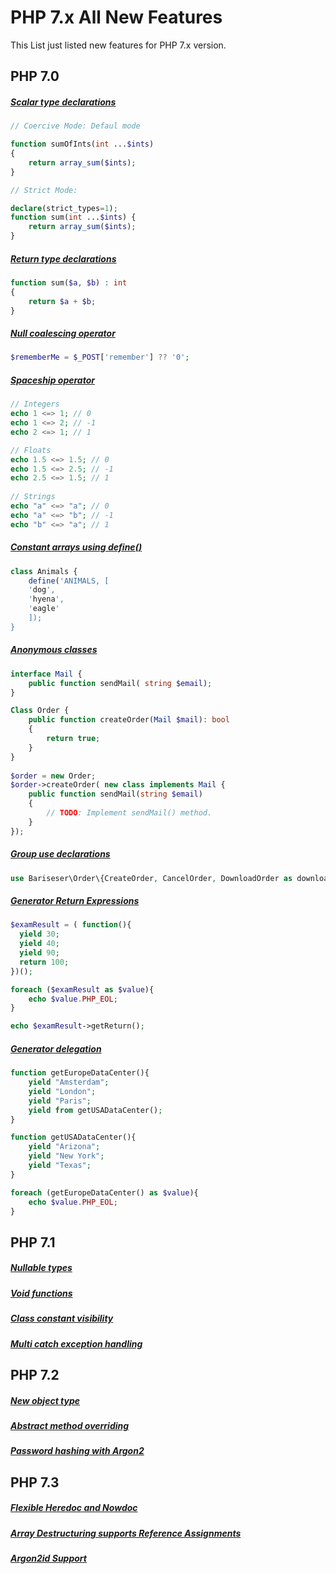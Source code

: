 # PHP 7.x All New Features
This List just listed new features for PHP 7.x version.

## PHP 7.0
##### [Scalar type declarations](http://php.net/manual/tr/migration70.new-features.php#migration70.new-features.scalar-type-declarations)
```php
// Coercive Mode: Defaul mode

function sumOfInts(int ...$ints)
{
    return array_sum($ints);
}

// Strict Mode: 

declare(strict_types=1);
function sum(int ...$ints) {
    return array_sum($ints);
}
```

##### [Return type declarations](http://php.net/manual/tr/migration70.new-features.php#migration70.new-features.return-type-declarations)
```php
function sum($a, $b) : int 
{
    return $a + $b;
}
```

##### [Null coalescing operator](http://php.net/manual/tr/migration70.new-features.php#migration70.new-features.null-coalesce-op)
```php
$rememberMe = $_POST['remember'] ?? '0';
```

##### [Spaceship operator](http://php.net/manual/tr/migration70.new-features.php#migration70.new-features.spaceship-op)
```php
// Integers
echo 1 <=> 1; // 0
echo 1 <=> 2; // -1
echo 2 <=> 1; // 1

// Floats
echo 1.5 <=> 1.5; // 0
echo 1.5 <=> 2.5; // -1
echo 2.5 <=> 1.5; // 1
 
// Strings
echo "a" <=> "a"; // 0
echo "a" <=> "b"; // -1
echo "b" <=> "a"; // 1
```

##### [Constant arrays using define()](http://php.net/manual/tr/migration70.new-features.php#migration70.new-features.define-array)
```php
class Animals {
    define('ANIMALS, [
    'dog',
    'hyena',
    'eagle'
    ]);
}
```

##### [Anonymous classes](http://php.net/manual/tr/migration70.new-features.php#migration70.new-features.anonymous-classes)
```php
interface Mail {
    public function sendMail( string $email);
}

Class Order {
    public function createOrder(Mail $mail): bool
    {
        return true;
    }
}
    
$order = new Order;
$order->createOrder( new class implements Mail {
    public function sendMail(string $email)
    {
        // TODO: Implement sendMail() method.
    }
});
```

##### [Group use declarations](http://php.net/manual/tr/migration70.new-features.php#migration70.new-features.group-use-declarations)
```php
use Bariseser\Order\{CreateOrder, CancelOrder, DownloadOrder as download}
```
##### [Generator Return Expressions](http://php.net/manual/tr/migration70.new-features.php#migration70.new-features.generator-return-expressions)
```php
$examResult = ( function(){
  yield 30;
  yield 40;
  yield 90;
  return 100;
})();

foreach ($examResult as $value){
    echo $value.PHP_EOL;
}

echo $examResult->getReturn();
```

##### [Generator delegation](http://php.net/manual/tr/migration70.new-features.php#migration70.new-features.generator-delegation)
```php
function getEuropeDataCenter(){
    yield "Amsterdam";
    yield "London";
    yield "Paris";
    yield from getUSADataCenter();
}

function getUSADataCenter(){
    yield "Arizona";
    yield "New York";
    yield "Texas";
}

foreach (getEuropeDataCenter() as $value){
    echo $value.PHP_EOL;
}
```

## PHP 7.1
##### [Nullable types](http://php.net/manual/tr/migration71.new-features.php#migration71.new-features.nullable-types)
##### [Void functions](http://php.net/manual/tr/migration71.new-features.php#migration71.new-features.void-functions)
##### [Class constant visibility](http://php.net/manual/tr/migration71.new-features.php#migration71.new-features.class-constant-visibility)
##### [Multi catch exception handling](http://php.net/manual/tr/migration71.new-features.php#migration71.new-features.mulit-catch-exception-handling)

## PHP 7.2
##### [New object type](http://php.net/manual/tr/migration72.new-features.php#migration72.new-features.object-type)
##### [Abstract method overriding](http://php.net/manual/tr/migration72.new-features.php#migration72.new-features.abstract-method-overriding)
##### [Password hashing with Argon2](http://php.net/manual/tr/migration72.new-features.php#migration72.new-features.pws-hashing-with-argon2)

## PHP 7.3
##### [Flexible Heredoc and Nowdoc](http://php.net/manual/tr/migration73.new-features.php#migration73.new-features.core.heredoc)
##### [Array Destructuring supports Reference Assignments](http://php.net/manual/tr/migration73.new-features.php#migration73.new-features.core.destruct-reference)
##### [Argon2id Support](http://php.net/manual/tr/migration73.new-features.php#migration73.new-features.core.argon2id)